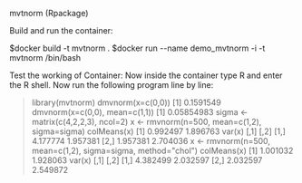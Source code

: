 mvtnorm (Rpackage)

Build and run the container:

$docker build -t mvtnorm .
$docker run --name demo_mvtnorm -i -t mvtnorm /bin/bash

Test the working of Container:
        Now inside the container type R and enter the  R shell.
	Now run the following program line by line:

> library(mvtnorm)
> dmvnorm(x=c(0,0))
[1] 0.1591549
> dmvnorm(x=c(0,0), mean=c(1,1))
[1] 0.05854983
> sigma <- matrix(c(4,2,2,3), ncol=2)
> x <- rmvnorm(n=500, mean=c(1,2), sigma=sigma)
> colMeans(x)
[1] 0.992497 1.896763
> var(x)
         [,1]     [,2]
[1,] 4.177774 1.957381
[2,] 1.957381 2.704036
> x <- rmvnorm(n=500, mean=c(1,2), sigma=sigma, method="chol")
> colMeans(x)
[1] 1.001032 1.928063
> var(x)
         [,1]     [,2]
[1,] 4.382499 2.032597
[2,] 2.032597 2.549872
